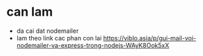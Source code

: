# can lam
- da cai dat nodemailer
- lam theo link cac phan con lai
https://viblo.asia/p/gui-mail-voi-nodemailer-va-express-trong-nodejs-WAyK8Ook5xX